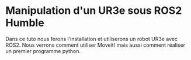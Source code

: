 # Manipulation d'un UR3e sous ROS2 Humble

Dans ce tuto nous ferons l'installation et utiliserons un robot UR3e avec ROS2. Nous verrons comment utiliser Moveit! mais aussi comment réaliser un premier programme python.


